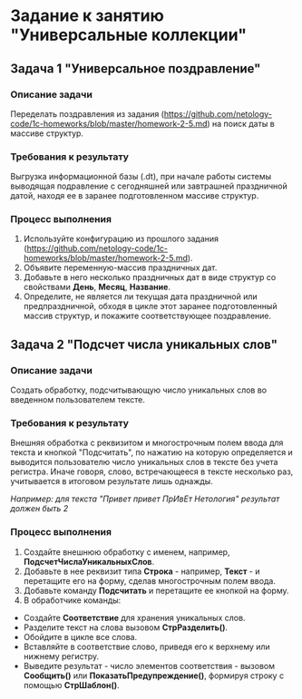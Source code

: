 # Задание к занятию "Универсальные коллекции"

## Задача 1 "Универсальное поздравление"

### Описание задачи
Переделать поздравления из задания (https://github.com/netology-code/1c-homeworks/blob/master/homework-2-5.md) на поиск даты в массиве структур.

### Требования к результату
Выгрузка информационной базы (.dt), при начале работы системы выводящая подравление с сегодняшней или завтрашней праздничной датой, находя ее в заранее подготовленном массиве структур.

### Процесс выполнения
1. Используйте конфигурацию из прошлого задания (https://github.com/netology-code/1c-homeworks/blob/master/homework-2-5.md).
2. Объявите переменную-массив праздничных дат.
3. Добавьте в него несколько праздничных дат в виде структур со свойствами **День**, **Месяц**, **Название**.
4. Определите, не является ли текущая дата праздничной или предпраздничной, обходя в цикле этот заранее подготовленный массив структур, и покажите соответствующее поздравление.

## Задача 2 "Подсчет числа уникальных слов"

### Описание задачи
Создать обработку, подсчитывающую число уникальных слов во введенном пользователем тексте.

### Требования к результату
Внешняя обработка с реквизитом и многострочным полем ввода для текста и кнопкой "Подсчитать", по нажатию на которую определяется и выводится пользователю число уникальных слов в тексте без учета регистра. Иначе говоря, слово, встречающееся в тексте несколько раз, учитывается в итоговом результате лишь однажды.

_Например: для текста "Привет привет ПрИвЕт Нетология" результат должен быть 2_

### Процесс выполнения
1. Создайте внешнюю обработку с именем, например, **ПодсчетЧислаУникальныхСлов**.
2. Добавьте в нее реквизит типа **Строка** - например, **Текст** - и перетащите его на форму, сделав многострочным полем ввода.
3. Добавьте команду **Подсчитать** и перетащите ее кнопкой на форму.
4. В обработчике команды:
* Создайте **Соответствие** для хранения уникальных слов.
* Разделите текст на слова вызовом **СтрРазделить()**.
* Обойдите в цикле все слова.
* Вставляйте в соответствие слово, приведя его к верхнему или нижнему регистру.
* Выведите результат - число элементов соответствия - вызовом **Сообщить()** или **ПоказатьПредупреждение()**, формируя строку с помощью **СтрШаблон()**.
